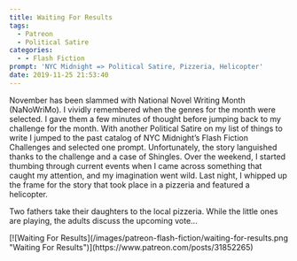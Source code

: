 ```yaml
---
title: Waiting For Results
tags:
  - Patreon
  - Political Satire
categories:
  - - Flash Fiction
prompt: 'NYC Midnight => Political Satire, Pizzeria, Helicopter'
date: 2019-11-25 21:53:40
---
```


November has been slammed with National Novel Writing Month (NaNoWriMo). I vividly remembered when the genres for the month were selected. I gave them a few minutes of thought before jumping back to my challenge for the month. With another Political Satire on my list of things to write I jumped to the past catalog of NYC Midnight’s Flash Fiction Challenges and selected one prompt.<!-- more --> Unfortunately, the story languished thanks to the challenge and a case of Shingles. Over the weekend, I started thumbing through current events when I came across something that caught my attention, and my imagination went wild. Last night, I whipped up the frame for the story that took place in a pizzeria and featured a helicopter.

Two fathers take their daughters to the local pizzeria. While the little ones are playing, the adults discuss the upcoming vote...

<div class="center">[![Waiting For Results](/images/patreon-flash-fiction/waiting-for-results.png "Waiting For Results")](https://www.patreon.com/posts/31852265)</div>

